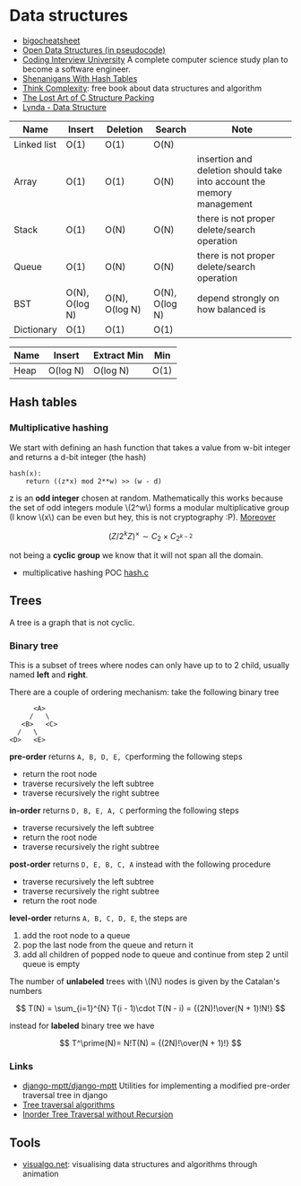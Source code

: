 # Data structures

 - [bigocheatsheet](http://bigocheatsheet.com/)
 - [Open Data Structures (in pseudocode)](http://opendatastructures.org/ods-python.pdf)
 - [Coding Interview University](https://github.com/jwasham/coding-interview-university) A complete computer science study plan to become a software engineer.
 - [Shenanigans With Hash Tables](http://thume.ca/2019/07/29/shenanigans-with-hash-tables/)
 - [Think Complexity](http://greenteapress.com/complexity/index.html): free book about data structures and algorithm
 - [The Lost Art of C Structure Packing](http://www.catb.org/esr/structure-packing/)
 - [Lynda - Data Structure](https://archive.org/details/0102WhatYouShouldKnow)

| Name        | Insert   | Deletion | Search | Note |
|-------------|----------|----------|--------|------|
| Linked list | O(1)     | O(1)     | O(N)   |      |
| Array       | O(1)     | O(1)     | O(N)   | insertion and deletion should take into account the memory management |
| Stack       | O(1)     | O(N)     | O(N)   | there is not proper delete/search operation |
| Queue       | O(1)     | O(N)     | O(N)   | there is not proper delete/search operation |
| BST         | O(N), O(log N) | O(N), O(log N) | O(N), O(log N) | depend strongly on how balanced is |
| Dictionary  | O(1)     | O(1)     | O(1)   | |


| Name        | Insert   | Extract Min | Min  |
|-------------|----------|-------------|------|
| Heap        | O(log N) | O(log N)    | O(1) |

## Hash tables

### Multiplicative hashing

We start with defining an hash function that takes a value
from w-bit integer and returns a d-bit integer (the hash)

```
hash(x):
    return ((z*x) mod 2**w) >> (w - d)
```

z is an **odd integer** chosen at random. Mathematically this works because the set of odd
integers module \\(2^w\\) forms a modular multiplicative group (I know \\(x\\) can be even
but hey, this is not cryptography :P). [Moreover](https://en.wikipedia.org/wiki/Multiplicative_group_of_integers_modulo_n#Powers_of_2)

$$
\left(Z/2^k Z\right)^\times\sim C_2\times C_{2^{k - 2}}
$$

not being a **cyclic group** we know that it will not span all the domain.

 - multiplicative hashing POC [hash.c](hash.c)

## Trees

A tree is a graph that is not cyclic.

### Binary tree

This is a subset of trees where nodes can only have up to to 2 child, usually named **left**
and **right**.

There are a couple of ordering mechanism: take the following binary tree

```
      <A>
     /   \
   <B>   <C>
  /   \
<D>   <E>
```

**pre-order** returns ``A, B, D, E, C``performing the following steps

 - return the root node
 - traverse recursively the left subtree
 - traverse recursively the right subtree

**in-order** returns ``D, B, E, A, C`` performing the following steps

 - traverse recursively the left subtree
 - return the root node
 - traverse recursively the right subtree

**post-order** returns ``D, E, B, C, A`` instead with the following procedure

 - traverse recursively the left subtree
 - traverse recursively the right subtree
 - return the root node

**level-order** returns ``A, B, C, D, E``, the steps are

 1. add the root node to a queue
 2. pop the last node from the queue and return it
 3. add all children  of popped node to queue and continue from step 2 until queue is empty

The number of **unlabeled** trees with \\(N\\) nodes is given by the Catalan's numbers

$$
T(N) = \sum_{i=1}^{N} T(i - 1)\cdot T(N - i) = {(2N)!\over(N + 1)!N!}
$$

instead for **labeled** binary tree we have

$$
T^\prime(N)= N!T(N) = {(2N)!\over(N + 1)!}
$$

### Links

 - [django-mptt/django-mptt](https://github.com/django-mptt/django-mptt) Utilities for implementing a modified pre-order traversal tree in django
 - [Tree traversal algorithms](https://www.coderbyte.com/algorithm/tree-traversal-algorithms)
 - [Inorder Tree Traversal without Recursion](https://www.geeksforgeeks.org/inorder-tree-traversal-without-recursion/)


## Tools

 - [visualgo.net](http://visualgo.net/): visualising data structures and algorithms through animation
